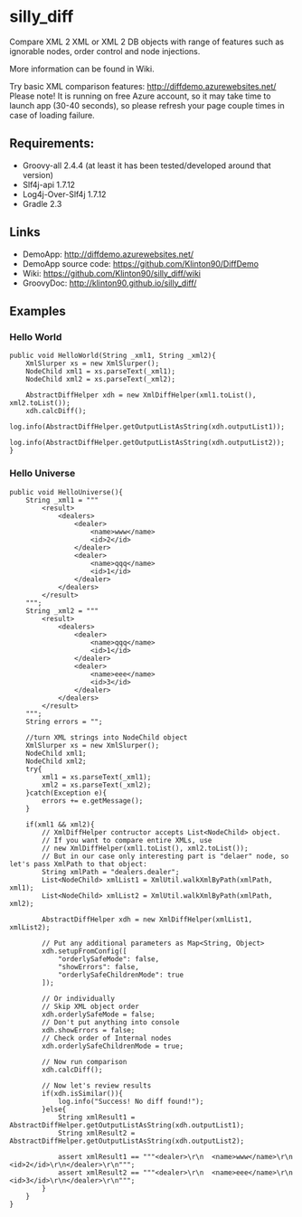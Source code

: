 # silly_diff
Compare XML 2 XML or XML 2 DB objects with range of features such as ignorable nodes, order control and node injections.

More information can be found in Wiki.

Try basic XML comparison features: http://diffdemo.azurewebsites.net/
Please note! It is running on free Azure account, so it may take time to launch app 
(30-40 seconds), so please refresh your page couple times in case of loading failure.

## Requirements:
* Groovy-all 2.4.4 (at least it has been tested/developed around that version)
* Slf4j-api 1.7.12
* Log4j-Over-Slf4j 1.7.12
* Gradle 2.3

## Links
* DemoApp: http://diffdemo.azurewebsites.net/
* DemoApp source code: https://github.com/Klinton90/DiffDemo
* Wiki: https://github.com/Klinton90/silly_diff/wiki
* GroovyDoc: http://klinton90.github.io/silly_diff/

## Examples
### Hello World
```
public void HelloWorld(String _xml1, String _xml2){
    XmlSlurper xs = new XmlSlurper();
    NodeChild xml1 = xs.parseText(_xml1);
    NodeChild xml2 = xs.parseText(_xml2);

    AbstractDiffHelper xdh = new XmlDiffHelper(xml1.toList(), xml2.toList());
    xdh.calcDiff();
    log.info(AbstractDiffHelper.getOutputListAsString(xdh.outputList1));
    log.info(AbstractDiffHelper.getOutputListAsString(xdh.outputList2));
}
```

### Hello Universe
```
public void HelloUniverse(){
    String _xml1 = """
        <result>
            <dealers>
                <dealer>
                    <name>www</name>
                    <id>2</id>
                </dealer>
                <dealer>
                    <name>qqq</name>
                    <id>1</id>
                </dealer>
            </dealers>
        </result>
    """;
    String _xml2 = """
        <result>
            <dealers>
                <dealer>
                    <name>qqq</name>
                    <id>1</id>
                </dealer>
                <dealer>
                    <name>eee</name>
                    <id>3</id>
                </dealer>
            </dealers>
        </result>
    """;
    String errors = "";
    
    //turn XML strings into NodeChild object
    XmlSlurper xs = new XmlSlurper();
    NodeChild xml1;
    NodeChild xml2;
    try{
        xml1 = xs.parseText(_xml1);
        xml2 = xs.parseText(_xml2);
    }catch(Exception e){
        errors += e.getMessage();
    }
    
    if(xml1 && xml2){
        // XmlDiffHelper contructor accepts List<NodeChild> object. 
        // If you want to compare entire XMLs, use 
        // new XmlDiffHelper(xml1.toList(), xml2.toList());
        // But in our case only interesting part is "delaer" node, so let's pass XmlPath to that object:
        String xmlPath = "dealers.dealer";
        List<NodeChild> xmlList1 = XmlUtil.walkXmlByPath(xmlPath, xml1);
        List<NodeChild> xmlList2 = XmlUtil.walkXmlByPath(xmlPath, xml2);
        
        AbstractDiffHelper xdh = new XmlDiffHelper(xmlList1, xmlList2);
        
        // Put any additional parameters as Map<String, Object>
        xdh.setupFromConfig([
            "orderlySafeMode": false,
            "showErrors": false,
            "orderlySafeChildrenMode": true
        ]);
                    
        // Or individually
        // Skip XML object order
        xdh.orderlySafeMode = false;
        // Don't put anything into console
        xdh.showErrors = false;
        // Check order of Internal nodes
        xdh.orderlySafeChildrenMode = true;
        
        // Now run comparison
        xdh.calcDiff();
        
        // Now let's review results
        if(xdh.isSimilar()){
            log.info("Success! No diff found!");
        }else{
            String xmlResult1 = AbstractDiffHelper.getOutputListAsString(xdh.outputList1);
            String xmlResult2 = AbstractDiffHelper.getOutputListAsString(xdh.outputList2);
            
            assert xmlResult1 == """<dealer>\r\n  <name>www</name>\r\n  <id>2</id>\r\n</dealer>\r\n""";
            assert xmlResult2 == """<dealer>\r\n  <name>eee</name>\r\n  <id>3</id>\r\n</dealer>\r\n""";
        }
    }
}
```
